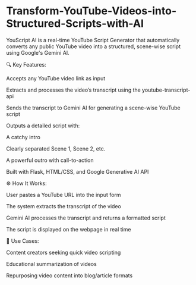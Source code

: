# Transform-YouTube-Videos-into-Structured-Scripts-with-AI

YouScript AI is a real-time YouTube Script Generator that automatically converts any public YouTube video into a structured, scene-wise script using Google's Gemini AI.

🔍 Key Features:

Accepts any YouTube video link as input

Extracts and processes the video’s transcript using the youtube-transcript-api

Sends the transcript to Gemini AI for generating a scene-wise YouTube script

Outputs a detailed script with:

A catchy intro

Clearly separated Scene 1, Scene 2, etc.

A powerful outro with call-to-action

Built with Flask, HTML/CSS, and Google Generative AI API

⚙️ How It Works:

User pastes a YouTube URL into the input form

The system extracts the transcript of the video

Gemini AI processes the transcript and returns a formatted script

The script is displayed on the webpage in real time

🧠 Use Cases:

Content creators seeking quick video scripting

Educational summarization of videos

Repurposing video content into blog/article formats
